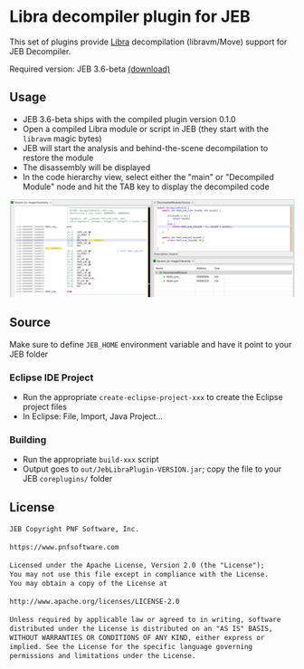 # Libra decompiler plugin for JEB

This set of plugins provide [Libra](https://github.com/libra/libra/) decompilation (libravm/Move) support for JEB Decompiler.

Required version: JEB 3.6-beta [(download)](https://www.pnfsoftware.com/dl?jebdemo)

## Usage
- JEB 3.6-beta ships with the compiled plugin version 0.1.0
- Open a compiled Libra module or script in JEB (they start with the <code>libravm</code> magic bytes)
- JEB will start the analysis and behind-the-scene decompilation to restore the module
- The disassembly will be displayed
- In the code hierarchy view, select either the "main" or "Decompiled Module" node and hit the TAB key to display the decompiled code

![A libravm module decompiled by JEB](libra-jeb-decomp-2-medium.png)

## Source

Make sure to define <code>JEB_HOME</code> environment variable and have it point to your JEB folder

### Eclipse IDE Project
- Run the appropriate <code>create-eclipse-project-xxx</code> to create the Eclipse project files
- In Eclipse: File, Import, Java Project... 

### Building
- Run the appropriate <code>build-xxx</code> script 
- Output goes to <code>out/JebLibraPlugin-VERSION.jar</code>; copy the file to your JEB <code>coreplugins/</code> folder

## License
```
JEB Copyright PNF Software, Inc.

https://www.pnfsoftware.com

Licensed under the Apache License, Version 2.0 (the "License");
You may not use this file except in compliance with the License.
You may obtain a copy of the License at

http://www.apache.org/licenses/LICENSE-2.0

Unless required by applicable law or agreed to in writing, software distributed under the License is distributed on an "AS IS" BASIS, WITHOUT WARRANTIES OR CONDITIONS OF ANY KIND, either express or implied. See the License for the specific language governing permissions and limitations under the License.
```